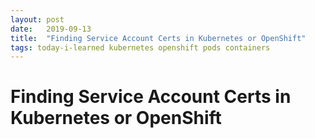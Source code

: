 ```yaml
---
layout: post
date:   2019-09-13
title:  "Finding Service Account Certs in Kubernetes or OpenShift"
tags: today-i-learned kubernetes openshift pods containers
---
```


# Finding Service Account Certs in Kubernetes or OpenShift

